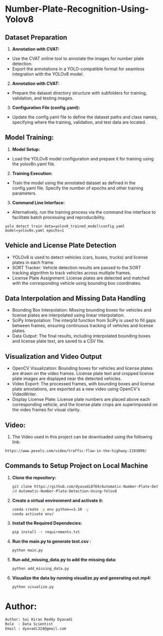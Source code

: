 # Number-Plate-Recognition-Using-Yolov8

## Dataset Preparation

1. **Annotation with CVAT:**
- Use the CVAT online tool to annotate the images for number plate detection.
- Export the annotations in a YOLO-compatible format for seamless integration with the YOLOv8 model.

2. **Annotation with CVAT:**
- Prepare the dataset directory structure with subfolders for training, validation, and testing images.

3. **Configuration File (config.yaml):**
- Update the config.yaml file to define the dataset paths and class names, specifying where the training, validation, and test data are located.

## Model Training:

1. **Model Setup:**
- Load the YOLOv8 model configuration and prepare it for training using the yolov8n.yaml file.

2. **Training Execution:**
- Train the model using the annotated dataset as defined in the config.yaml file. Specify the number of epochs and other training parameters.

3. **Command Line Interface:**

- Alternatively, run the training process via the command line interface to facilitate batch processing and reproducibility.

```
yolo detect train data=yolov8_trained_model\config.yaml model=yolov8n.yaml epochs=1

```

## Vehicle and License Plate Detection

- YOLOv8 is used to detect vehicles (cars, buses, trucks) and license plates in each frame.
- SORT Tracker: Vehicle detection results are passed to the SORT tracking algorithm to track vehicles across multiple frames.
- License Plate Assignment: License plates are detected and matched with the corresponding vehicle using bounding box coordinates.

## Data Interpolation and Missing Data Handling

- Bounding Box Interpolation: Missing bounding boxes for vehicles and license plates are interpolated using linear interpolation.
- SciPy Interpolation: The interp1d function from SciPy is used to fill gaps between frames, ensuring continuous tracking of vehicles and license plates.
- Data Output: The final results, including interpolated bounding boxes and license plate text, are saved to a CSV file.

## Visualization and Video Output

- OpenCV Visualization: Bounding boxes for vehicles and license plates are drawn on the video frames. License plate text and cropped license plate images are displayed near the detected vehicles.
- Video Export: The processed frames, with bounding boxes and license plate annotations, are exported as a new video using OpenCV's VideoWriter.
- Display License Plate: License plate numbers are placed above each corresponding vehicle, and the license plate crops are superimposed on the video frames for visual clarity.



## Video:

1. The Video used in this project can be downloaded using the following link: 

```
https://www.pexels.com/video/traffic-flow-in-the-highway-2103099/

```


## Commands to Setup Project on Local Machine

1. **Clone the repository:**
   ```bash
   git clone https://github.com/dyavadi8769/Automatic-Number-Plate-Detection-Using-Yolov8.git
   cd Automatic-Number-Plate-Detection-Using-Yolov8

2.  **Create a virtual environment and activate it:**
    ```bash
    conda create -p env python==3.10 -y
    conda activate env/ 

3.  **Install the Required Dependecies:**
    ```bash
    pip install -r requirements.txt

4. **Run the main.py to generate test.csv :**
    ```bash
    python main.py

5. **Run add_missing_data.py to add the missing data:**
    ```bash
    python add_missing_data.py

6. **Visualize the data by running visualize.py and generating out.mp4:**
    ```bash
    python visualize.py


# Author:

```bash
Author: Sai Kiran Reddy Dyavadi
Role  : Data Scientist
Email : dyavadi324@gmail.com
```

